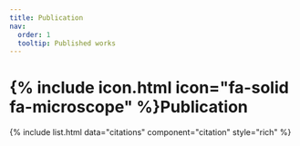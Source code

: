 ```yaml
---
title: Publication
nav:
  order: 1
  tooltip: Published works
---
```


# {% include icon.html icon="fa-solid fa-microscope" %}Publication

{% include list.html data="citations" component="citation" style="rich" %}


<!--

<ol reversed>

<h3>2024</h3>

<li><b><u>Mizumoto N.</u></b>*, Nagaya N. & Fujisawa R. (2024) Wasted efforts impair random search efficiency and reduce choosiness in mate-pairing termites. <b><i>bioRxiv</i></b>, DOI: <a href="https://doi.org/10.1101/2024.02.01.578198">10.1101/2024.02.01.578198</a></li>

<li><b><u>Mizumoto N.</u></b>* & Nozaki T. (2023) The significance of social interactions in synchronized swarming flight in a termite. <b><i>bioRxiv</i></b>, DOI: <a href="https://doi.org/10.1101/2023.12.25.573318">10.1101/2023.12.25.573318</a></li>

<li><b><u>Mizumoto N.</u></b>*, Hellemans S., Engel M. S., Bourguignon T. & Buček A.* (2024) Extinct and extant termites reveal the fidelity of behavior fossilization in amber. <b><i>Proceedings of the National Academy of Science</i></b> (in press)</li>

</ol>

<ol reversed>
<h3>Before Auburn</h3> 
<h3>2023</h3> 

<li> Tanaka Y., Valentini G., Pratt. C. S., Shimoji H., & <b><u>Mizumoto N.</u></b>* (2023) Obtaining long movement trajectories of leaders and followers in ant tandem runs. <b><i>STAR Protocols</i></b>, 4(4):102769, DOI: <a href="https://doi.org/10.1016/j.xpro.2023.102769">10.1016/j.xpro.2023.102769</a></li>

<li> <b><u>Mizumoto N.</u></b>* (2023) TManual: Assistant for manually measuring length development in structures built
by animals. <b><i>Ecology and Evolution</i></b>, 13(8):e10394, DOI: <a href="https://doi.org/10.1002/ece3.10394">10.1002/ece3.10394</a></li>

<li> <b><u>Mizumoto N.</u></b><sup>#</sup>*, Tanaka Y.<sup>#</sup>, Valentini G., Richardson O. T., Annagiri S., Pratt. C. S. & Shimoji H. (2023) Functional and mechanistic diversity in ant tandem runs. <b><i>iScience</i></b>, 26(4):106418, DOI: <a href="https://doi.org/10.1016/j.isci.2023.106418">10.1016/j.isci.2023.106418</a></li>

<h3>2022</h3> 

<li> <b><u>Mizumoto N.</u></b>* & Bourguignon T. (2022) Light alters activity but do not disturb tandem coordination oftermite mating pairs. <b><i>Ecological Entomology</i></b>, 48(2):145-153, DOI: <a href="https://doi.org/10.1111/een.13209">10.1111/een.13209</a></li>

<li> <b><u>Mizumoto N.</u></b>*, Bourguignon T., & Bailey W. N. (2022) Ancestral sex-role plasticity facilitates the evolution of same-sex sexual behavior. <b><i>Proceedings of the National Academy of Science</i></b>, 119(46):e2212401119, DOI: <a href="https://doi.org/10.1073/pnas.2212401119">10.1073/pnas.2212401119</a></li>

<li> Lee S.B.*, Chouvenc T., <b><u>Mizumoto N.</u></b>, Mullins A. & Su N.Y. (2022) Age-based spatial distributionof workers is resilient to worker loss in a subterranean termite. <b><i>Scientific Reports</i></b>, 12:7837, DOI: <a href="https://doi.org/10.1038/s41598-022-11512-1">10.1038/s41598-022-11512-1</a></li>

<li> Buček A., Wang M., Šobotník J., Sillam-Dussès D., <b><u>Mizumoto N.</u></b>, Stiblík P., ClitheroeC., Lu T., González Plaza J. J., Mohagan A., Rafanomezantsoa J. J., Fisher B., Engel M., Roisin Y., Evans T., Scheffrahn R. & BourguignonT.* (2022) Molecular phylogeny reveals the past transoceanic voyages ofdrywood termites (Isoptera, Kalotermitidae). <b><i>Molecular Biology andEvolution</i></b>, 39(5):msa093, DOI: <a href="https://doi.org/10.1093/molbev/msac093">10.1093/molbev/msac093</a></li>

<li> <b><u>Mizumoto N.</u></b>*, Bourguignon T. & Kanao T. (2022) Termite nest evolution fostered social parasitism bytermitophilous rove beetles. <b><i>Evolution</i></b>, 76(5):1064-1072, DOI: <a href="https://doi.org/10.1111/evo.14457">10.1111/evo.14457</a></li>

<h3>2021</h3> 

<li> Yashiro T.*, Tea Y-K., Wal C.V.D., Nozaki T., <b><u>Mizumoto N.</u></b>, Hellemans S., MatsuuraK. & Lo N. (2021) Enhanced heterozygosity from male meiotic chromosomechains is superseded by hybrid female asexuality in termites. <b><i>Proceedings of the National Academy of Science</i></b>, 118, e2009533118, DOI: <a href="https://doi.org/10.1073/pnas.2009533118">10.1073/pnas.2009533118</a></li>

<li> <b><u>Mizumoto N.</u></b>* & Bourguignon T. The evolution of body size in termites. (2021) <b><i>Proceedings of theRoyal Society B</i></b>, 288: 20211458, DOI: <a href="https://doi.org/10.1098/rspb.2021.1458">10.1098/rspb.2021.1458</a></li>

<li> <b><u>Mizumoto N.</u></b>*, Lee S.B., Valentini G., Chouvenc T. & Pratt S.C. (2021) Coordination of movementvia complementary interactions of leaders and followers in termitemating pairs. <b><i>Proceedings of the Royal Society B</i></b>, 288:20210998, DOI: <a href="https://doi.org/10.1098/rspb.2021.0998">10.1098/rspb.2021.0998</a></li>

<h3>2020</h3> 

<li> Taerum S.J.*, Jasso-Selles D.E., Hileman J.T., De Marini F., <b><u>Mizumoto N.</u></b> & Gile G.H. (2020) <i>Spirotrichonymphea</i> symbionts of the termite <i>Paraneotermes simplicicornis</i>. <b><i>European Journal of Protistology</i></b>, 76: 125742, DOI: <a href="https://doi.org/10.1016/j.ejop.2020.125742">10.1016/j.ejop.2020.125742</a></li>

<li> <b><u>Mizumoto N.</u></b>*, Rizo A., PrattS.C. & Chouvenc T. (2020) Termite males enhance mating encounters bychanging speed according to density. <b><i>Journal of Animal Ecology</i></b>, 89: 2542-2552, DOI: <a href="https://doi.org/10.1111/1365-2656.13320">10.1111/1365-2656.13320</a></li>

<li> Valentini G., <b><u>Mizumoto N.</u></b>, Pratt S.C., Pavlic T.P.* & Walker S.I.* (2020) Revealing the structureof information flows discriminates similar animal social behaviors. <b><i>eLife</i></b>, 9:e55395, DOI: <a href="https://doi.org/10.7554/eLife.55395">10.7554/eLife.55395</a></li>

<li> <b><u>Mizumoto N.</u></b>, Gile G. H. & PrattS.C. (2020) Behavioral rules for soil excavation by colony founders andworkers in termites. <b><i>Annals of the Entomological Society ofAmerica</i></b>, 114(5):654-661, DOI: <a href="https://doi.org/10.1093/aesa/saaa017">10.1093/aesa/saaa017</a></li>

<li> <b><u>Mizumoto N.</u></b>*, Bardunias P.M. & Pratt S.C. (2020) Complex relationship between tunneling patterns andindividual behaviors in termites. <b><i>American Naturalist</i></b>, 196(5):555-565, DOI: <a href="https://doi.org/10.1086/711020">10.1086/711020</a></li>

<li> <b><u>Mizumoto N.</u></b> & Bourguignon T. (2020) Modern termites inherited the potential of collective construction from their common ancestor. <b><i>Ecology and Evolution</i></b>, 10: 6775-6784 DOI: <a href="https://doi.org/10.1002/ece3.6381">10.1002/ece3.6381</a></li>

<li> Mitaka Y.*, Matsuyama S., <b><u>Mizumoto N.</u></b>, Matsuura K. & Akino T. (2020) Chemical identification of anaggregation pheromone in the termite <i>Reticulitermes speratus</i>. <b><i>Scientific Reports</i></b> 10: 7424, DOI: <a href="https://doi.org/10.1038/s41598-020-64388-4">10.1038/s41598-020-64388-4</a></li>

<h3>2019</h3> 

<li> Shimoji H.*<sup> #</sup>, <b><u>Mizumoto N.</u></b><sup> #</sup>, Oguchi K. & Dobata S. (2019) Caste-biased locomotor activities in isolated termites. <b><i>Physiological Entomology</i></b> 45: 50-59 DOI: <a href="https://doi.org/10.1111/phen.12315">10.1111/phen.12315</a></li>

<li> Mee E. D., Gaylor M. G., Jasso-Selles D. E., <b><u>Mizumoto N.</u></b> & Gile G. H.* (2019) Molecular phylogenetic position of <i>Hoplonympha natator</i> (Trichonymphea, Parabasalia). <b><i>Journal of Eukaryotic Microbiology</i></b> 67: 268-272 DOI: <a href="https://doi.org/10.1111/jeu.12765">https://doi.org/10.1111/jeu.12765</a></li>

<li> <b><u>Mizumoto N.</u></b>, Miyata S. & Pratt S. C. (2019) Inferring collective behavior from a fossilized fish shoal. <b><i>Proceedings of the Royal Society B</i></b> 286: 20190891 DOI: <a href="https://doi.org/10.1098/rspb.2019.0891">10.1098/rspb.2019.0891</a></li>

<li> <b><u>Mizumoto N.</u></b>* & Dobata S. Adaptive switch to sexually dimorphic movements by partner-seekingtermites. (2019) <b><i>Science Advances</i></b> 5: eaau6108 DOI: <a href="https://doi.org/10.1126/sciadv.aau6108">10.1126/sciadv.aau6108</a></li>

<h3>2018</h3> 

<li> <b><u>Mizumoto N.</u></b> (2018) Barricadeconstruction by primitive termites: Task allocation and evolutionaryperspectives. <b><i>Artificial Life and Robotics</i></b> 23: 469-473 DOI: <a href="https://doi.org/10.1007/s10015-018-0474-6">10.1007/s10015-018-0474-6</a></li>

<li> Yashiro T.*, Lo N., Kobayashi K., Nozaki T., Fuchikawa T., <b><u>Mizumoto N.</u></b>, Namba Y. & Matsuura K. (2018) Loss of males from mixed-sex societies in termites <b><i>BMCBiology</i></b> 16: 96 DOI: <a href="https://doi.org/10.1186/s12915-018-0563-y">10.1186/s12915-018-0563-y</a></li>

<li> <b><u>Mizumoto N.</u></b>* & Dobata S. (2018) The optimal movement patterns for mating encounters with sexually asymmetric detection ranges. <b><i>Scientific Reports</i></b> 8: 3356 DOI: <a href="https://doi.org/10.1038/s41598-018-21437-3"></a>10.1038/s41598-018-21437-3</li>

<li> Matsuura K.*<sup> #</sup>, <b><u>Mizumoto N.</u></b><sup> #</sup>, Kobayashi K., Nozaki T., Fujita T., YashiroT., Fuchikawa T., Mitaka Y. & Vargo E. L. (2018) A genomic imprintingmodel of termite caste determination: Not genetic but epigeneticinheritance influences offspring caste fate. <b><i>The AmericanNaturalists </i></b> 191(6): 677-690 DOI: <a href="https://doi.org/10.1086/697238">10.1086/697238</a></li>

<h3>2017</h3> 

<li> Hasegawa E.*<sup> #</sup>, <b><u>Mizumoto N.</u></b><sup> #</sup>, Kobayashi K., Dobata S., Yoshimura J. WatanabeS., Murakami Y. & Matsuura K. (2017) Nature of collectivedecision-making by simple yes/no decision units. <b><i>ScientificReports</i></b> 7:14436 DOI: <a href="https://doi.org/10.1038/s41598-017-14626-z">10.1038/s41598-017-14626-z</a></li>

<li> <b><u>Mizumoto N.</u></b>*, Fuchikawa T. & Matsuura K. (2017) Pairing strategy after today's failure: unpairedtermites synchronize mate search using photic cycles. <b><i>PopulationEcology</i></b> 59(3): 205-211. DOI: <a href="https://doi.org/10.1007/s10144-017-0584-3">10.1007/s10144-017-0584-3</a></li>

<li> Nagaya N.*<sup>#</sup>, <b><u>MizumotoN.</u></b><sup> #</sup>, Abe M. S., Dobata S., Sato R. & Fujisawa R.*(2017) Anomalous diffusion on the servosphere: a potential tool fordetecting inherent organismal movement patterns. <b><i>PLOS ONE</i></b> 12(6):e0177480. DOI: <a href="https://doi.org/10.1371/journal.pone.0177480">10.1371/journal.pone.0177480</a></li>

<li> <b><u>Mizumoto N.</u></b>*, Abe M. S.* & Dobata S.* (2017) Optimizing mating encounters by sexually dimorphicmovements. <b><i>Journal of the Royal Society Interface</i></b> 14: 20170086. DOI: <a href="https://doi.org/10.1098/rsif.2017.0086">10.1098/rsif.2017.0086</a></li>

<h3>~2016</h3> 

<li> <b><u>Mizumoto N.</u></b>*, Yashiro T. & Matsuura K. (2016) Male same-sex pairing as an adaptive strategy forfuture reproduction in termites. <b><i>Animal Behaviour</i></b> 119: 179-187. DOI: <a href="https://doi.org/10.1016/j.anbehav.2016.07.007">10.1016/j.anbehav.2016.07.007</a></li>

<li> <b><u>Mizumoto N.</u></b>*, Kobayashi K. & Matsuura K. (2015) Emergence of intercolonial variation in termiteshelter tube patterns and prediction of its underlying mechanism. <b><i>Royal Society Open Science</i></b> 2: 150360 DOI: <a href="https://doi.org/10.1098/rsos.150360">10.1098/rsos.150360</a></li>

<li> <b><u>Mizumoto N.</u></b> & Matsuura K.* (2013) Colony-specific architecture of shelter tubes by termites. <b><i>InsectesSociaux</i></b> 60: 525-530. DOI: <a href="https://doi.org/10.1007/s00040-013-0319-1">10.1007/s00040-013-0319-1</a></li>

</ol>

-->
